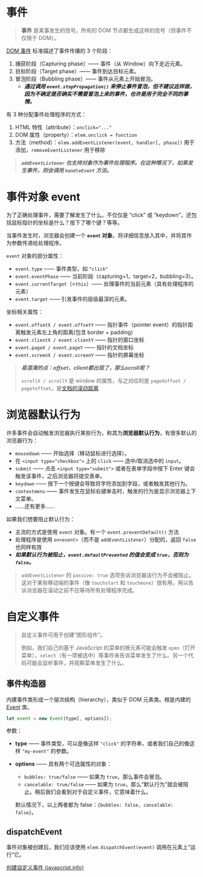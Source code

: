 # 事件

> **事件** 是某事发生的信号。所有的 DOM 节点都生成这样的信号（但事件不仅限于 DOM）。

[DOM 事件](http://www.w3.org/TR/DOM-Level-3-Events/) 标准描述了事件传播的 3 个阶段：

1. 捕获阶段（Capturing phase）—— 事件（从 Window）向下走近元素。
2. 目标阶段（Target phase）—— 事件到达目标元素。
3. 冒泡阶段（Bubbling phase）—— 事件从元素上开始冒泡。
   - **_通过调用 `event.stopPropagation()` 来停止事件冒泡，但不建议这样做，因为不确定是否确实不需要冒泡上来的事件，也许是用于完全不同的事情。_**

有 3 种分配事件处理程序的方式：

1. HTML 特性（attribute）：`onclick="..."`
2. DOM 属性（property）：`elem.onclick = function`
3. 方法（method）：`elem.addEventListener(event, handler[, phase])` 用于添加，`removeEventListener` 用于移除

> **_`addEventListener` 也支持对象作为事件处理程序。在这种情况下，如果发生事件，则会调用 `handleEvent` 方法。_**

# 事件对象 event

为了正确处理事件，需要了解发生了什么。不仅仅是 “click” 或 “keydown”，还包括鼠标指针的坐标是什么？按下了哪个键？等等。

当事件发生时，浏览器会创建一个 **`event` 对象**，将详细信息放入其中，并将其作为参数传递给处理程序。

`event` 对象的部分属性：

- `event.type` —— 事件类型，如 `"click"`
- `event.eventPhase` —— 当前阶段（capturing=1，target=2，bubbling=3）。
- `event.currentTarget`（=`this`）—— 处理事件的当前元素（具有处理程序的元素）
- `event.target` —— 引发事件的层级最深的元素。

坐标相关属性：

- `event.offsetX / event.offsetY` —— 指针事件（pointer event）的指针距离触发元素左上角的距离(包含 border + padding)
- `event.clientX / event.clientY` —— 指针的窗口坐标
- `event.pageX / event.pageY` —— 指针的文档坐标
- `event.screenX / event.screenY` —— 指针的屏幕坐标

> ***易混淆的点：offset、client都出现了，那么scroll呢？***
>
> `scrollX / scrollY` 是 window 的属性，与之对应的是 `pageXoffset / pageYoffset`，是[文档的滚动距离](./02_DOM.md#获取当前滚动)

# 浏览器默认行为

许多事件会自动触发浏览器执行某些行为，称其为**浏览器默认行为**，有很多默认的浏览器行为：

- `mousedown` —— 开始选择（移动鼠标进行选择）。
- 在 `<input type="checkbox">` 上的 `click` —— 选中/取消选中的 `input`。
- `submit` —— 点击 `<input type="submit">` 或者在表单字段中按下 Enter 键会触发该事件，之后浏览器将提交表单。
- `keydown` —— 按下一个按键会导致将字符添加到字段，或者触发其他行为。
- `contextmenu` —— 事件发生在鼠标右键单击时，触发的行为是显示浏览器上下文菜单。
- ……还有更多……

如果我们想要阻止默认行为：

- 主流的方式是使用 `event` 对象。有一个 `event.preventDefault()` 方法
- 处理程序是使用 `on<event>`（而不是 `addEventListener`）分配的，返回 `false` 也同样有效
- **_如果默认行为被阻止，`event.defaultPrevented` 的值会变成 `true`，否则为 `false`。_**

> `addEventListener` 的 `passive: true` 选项告诉浏览器该行为不会被阻止。这对于某些移动端的事件（像 `touchstart` 和 `touchmove`）很有用，用以告诉浏览器在滚动之前不应等待所有处理程序完成。

# 自定义事件

> 自定义事件可用于创建“图形组件”。
>
> 例如，我们自己的基于 JavaScript 的菜单的根元素可能会触发 `open`（打开菜单），`select`（有一项被选中）等事件来告诉菜单发生了什么。另一个代码可能会监听事件，并观察菜单发生了什么。

## 事件构造器

内建事件类形成一个层次结构（hierarchy），类似于 DOM 元素类。根是内建的 [Event](http://www.w3.org/TR/dom/#event) 类。

```js
let event = new Event(type[, options]);
```

参数：

- **type** —— 事件类型，可以是像这样 `"click"` 的字符串，或者我们自己的像这样 `"my-event"` 的参数。

- **options** —— 具有两个可选属性的对象：

  - `bubbles: true/false` —— 如果为 `true`，那么事件会冒泡。
  - `cancelable: true/false` —— 如果为 `true`，那么“默认行为”就会被阻止。稍后我们会看到对于自定义事件，它意味着什么。

  默认情况下，以上两者都为 false：`{bubbles: false, cancelable: false}`。

## dispatchEvent

事件对象被创建后，我们应该使用 `elem.dispatchEvent(event)` 调用在元素上“运行”它。

[创建自定义事件 (javascript.info)](https://zh.javascript.info/dispatch-events)
